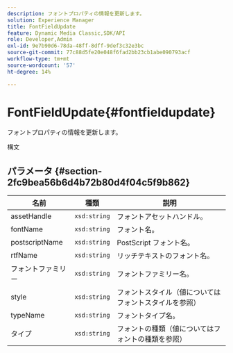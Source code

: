 ```yaml
---
description: フォントプロパティの情報を更新します。
solution: Experience Manager
title: FontFieldUpdate
feature: Dynamic Media Classic,SDK/API
role: Developer,Admin
exl-id: 9e7b90d6-78da-48ff-8dff-9def3c32e3bc
source-git-commit: 77c88d5fe20e048f6fad2bb23cb1abe090793acf
workflow-type: tm+mt
source-wordcount: '57'
ht-degree: 14%

---
```


# FontFieldUpdate{#fontfieldupdate}

フォントプロパティの情報を更新します。

構文

## パラメータ {#section-2fc9bea56b6d4b72b80d4f04c5f9b862}

| 名前 | 種類 | 説明 |
|---|---|---|
| assetHandle | `xsd:string` | フォントアセットハンドル。 |
| fontName | `xsd:string` | フォント名。 |
| postscriptName | `xsd:string` | PostScript フォント名。 |
| rtfName | `xsd:string` | リッチテキストのフォント名。 |
| フォントファミリー | `xsd:string` | フォントファミリー名。 |
| style | `xsd:string` | フォントスタイル（値についてはフォントスタイルを参照） |
| typeName | `xsd:string` | フォントタイプ名。 |
| タイプ | `xsd:string` | フォントの種類（値についてはフォントの種類を参照） |
